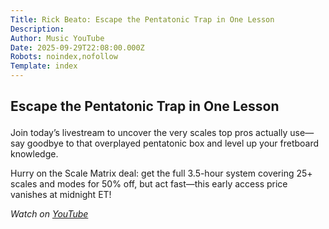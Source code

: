 ```yaml
---
Title: Rick Beato: Escape the Pentatonic Trap in One Lesson
Description: 
Author: Music YouTube
Date: 2025-09-29T22:08:00.000Z
Robots: noindex,nofollow
Template: index
---
```

<h2>
  
  
  Escape the Pentatonic Trap in One Lesson
</h2>

<p>Join today’s livestream to uncover the very scales top pros actually use—say goodbye to that overplayed pentatonic box and level up your fretboard knowledge.</p>

<p>Hurry on the Scale Matrix deal: get the full 3.5-hour system covering 25+ scales and modes for 50% off, but act fast—this early access price vanishes at midnight ET!</p>

<p><em>Watch on <a href="https://www.youtube.com/watch?v=oEqHKdGjDUU" rel="noopener noreferrer">YouTube</a></em></p>

